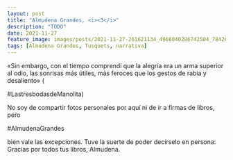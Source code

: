 ```yaml
---
layout: post
title: "Almudena Grandes, <i><3</i>"
description: "TODO"
date: 2021-11-27
feature_image: images/posts/2021-11-27-261621134_4966040286742504_7842673832649557311_n_17927045827927283.jpg
tags: [Almudena Grandes, Tusquets, narrativa]
---
```


«Sin embargo, con el tiempo comprendí que la alegría era un arma superior al odio, las sonrisas más útiles, más feroces que los gestos de rabia y desaliento» (
<!--more-->

#LastresbodasdeManolita)

No soy de compartir fotos personales por aquí ni de ir a firmas de libros, pero

 #AlmudenaGrandes

 bien vale las excepciones. Tuve la suerte de poder decírselo en persona: Gracias por todos tus libros, Almudena.

